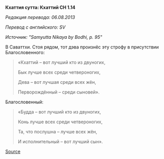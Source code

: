 **Кхаттия сутта: Кхаттий СН 1\.14**

_Редакция перевода: 06\.08\.2013_

_Перевод с английского: SV_

_Источник: "Samyutta Nikaya by Bodhi, p\. 95"_

В Саваттхи\. Стоя рядом, тот дэва произнёс эту строфу в присутствии Благословенного:

> «Кхаттий – вот лучший кто из двуногих,
> 
> Бык лучше всех среди четвероногих,
> 
> Дева – вот лучшая среди всех жён,
> 
> Перворождённый – среди сыновей»\.

Благословенный:

> «Будда – вот лучший кто из двуногих,
> 
> Конь лучше всех среди четвероногих,
> 
> Та, что послушна – лучше всех жён,
> 
> И исполнительный – вот лучший сын»\.

[Source](https://www\.theravada\.ru/Teaching/Canon/Suttanta/Texts/sn1_14\-khattiya\-sutta\-sv\.htm)